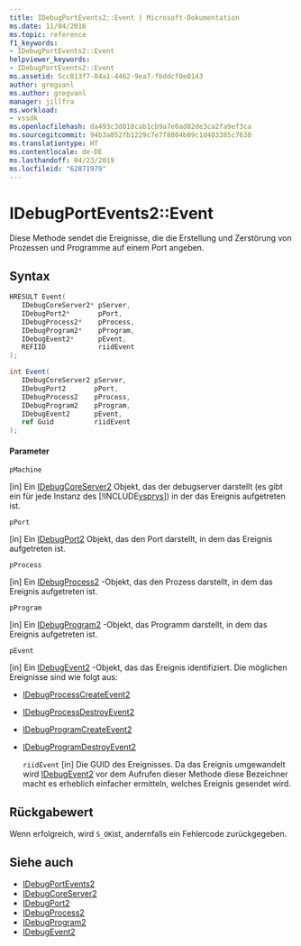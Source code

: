 ```yaml
---
title: IDebugPortEvents2::Event | Microsoft-Dokumentation
ms.date: 11/04/2016
ms.topic: reference
f1_keywords:
- IDebugPortEvents2::Event
helpviewer_keywords:
- IDebugPortEvents2::Event
ms.assetid: 5cc813f7-04a1-4462-9ea7-fbddcf0e0143
author: gregvanl
ms.author: gregvanl
manager: jillfra
ms.workload:
- vssdk
ms.openlocfilehash: da493c3d818cab1cb9a7e0ad82de3ca2fa9ef3ca
ms.sourcegitcommit: 94b3a052fb1229c7e7f8804b09c1d403385c7630
ms.translationtype: HT
ms.contentlocale: de-DE
ms.lasthandoff: 04/23/2019
ms.locfileid: "62871979"
---
```

# <a name="idebugportevents2event"></a>IDebugPortEvents2::Event
Diese Methode sendet die Ereignisse, die die Erstellung und Zerstörung von Prozessen und Programme auf einem Port angeben.

## <a name="syntax"></a>Syntax

```cpp
HRESULT Event(
   IDebugCoreServer2* pServer,
   IDebugPort2*       pPort,
   IDebugProcess2*    pProcess,
   IDebugProgram2*    pProgram,
   IDebugEvent2*      pEvent,
   REFIID             riidEvent
);
```

```csharp
int Event(
   IDebugCoreServer2 pServer,
   IDebugPort2       pPort,
   IDebugProcess2    pProcess,
   IDebugProgram2    pProgram,
   IDebugEvent2      pEvent,
   ref Guid          riidEvent
);
```

#### <a name="parameters"></a>Parameter
 `pMachine`

 [in] Ein [IDebugCoreServer2](../../../extensibility/debugger/reference/idebugcoreserver2.md) Objekt, das der debugserver darstellt (es gibt ein für jede Instanz des [!INCLUDE[vsprvs](../../../code-quality/includes/vsprvs_md.md)]) in der das Ereignis aufgetreten ist.

 `pPort`

 [in] Ein [IDebugPort2](../../../extensibility/debugger/reference/idebugport2.md) Objekt, das den Port darstellt, in dem das Ereignis aufgetreten ist.

 `pProcess`

 [in] Ein [IDebugProcess2](../../../extensibility/debugger/reference/idebugprocess2.md) -Objekt, das den Prozess darstellt, in dem das Ereignis aufgetreten ist.

 `pProgram`

 [in] Ein [IDebugProgram2](../../../extensibility/debugger/reference/idebugprogram2.md) -Objekt, das Programm darstellt, in dem das Ereignis aufgetreten ist.

 `pEvent`

 [in] Ein [IDebugEvent2](../../../extensibility/debugger/reference/idebugevent2.md) -Objekt, das das Ereignis identifiziert. Die möglichen Ereignisse sind wie folgt aus:

- [IDebugProcessCreateEvent2](../../../extensibility/debugger/reference/idebugprocesscreateevent2.md)

- [IDebugProcessDestroyEvent2](../../../extensibility/debugger/reference/idebugprocessdestroyevent2.md)

- [IDebugProgramCreateEvent2](../../../extensibility/debugger/reference/idebugprogramcreateevent2.md)

- [IDebugProgramDestroyEvent2](../../../extensibility/debugger/reference/idebugprogramdestroyevent2.md)

  `riidEvent` [in] Die GUID des Ereignisses. Da das Ereignis umgewandelt wird [IDebugEvent2](../../../extensibility/debugger/reference/idebugevent2.md) vor dem Aufrufen dieser Methode diese Bezeichner macht es erheblich einfacher ermitteln, welches Ereignis gesendet wird.

## <a name="return-value"></a>Rückgabewert
 Wenn erfolgreich, wird `S_OK`ist, andernfalls ein Fehlercode zurückgegeben.

## <a name="see-also"></a>Siehe auch
- [IDebugPortEvents2](../../../extensibility/debugger/reference/idebugportevents2.md)
- [IDebugCoreServer2](../../../extensibility/debugger/reference/idebugcoreserver2.md)
- [IDebugPort2](../../../extensibility/debugger/reference/idebugport2.md)
- [IDebugProcess2](../../../extensibility/debugger/reference/idebugprocess2.md)
- [IDebugProgram2](../../../extensibility/debugger/reference/idebugprogram2.md)
- [IDebugEvent2](../../../extensibility/debugger/reference/idebugevent2.md)